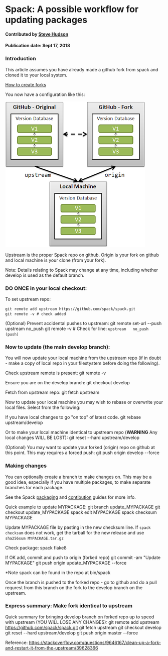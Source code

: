 # Spack: A possible workflow for updating packages

#### Contributed by [Steve Hudson](https://github.com/shuds13)

#### Publication date:  Sept 17, 2018

### Introduction

This article assumes you have already made a github fork from spack and cloned it to your local system.

[How to create forks](https://help.github.com/articles/fork-a-repo)

You now have a configuration like this:

![Image of github fork](../github-fork-diagram.png)

Upstream is the proper Spack repo on github. Origin is your fork on github and local machine 
is your clone (from your fork).

Note: Details relating to Spack may change at any time, including whether develop is
used as the default branch.


### DO ONCE in your local checkout:

To set upstream repo:

    git remote add upstream https://github.com/spack/spack.git
    git remote -v # check added

(Optional) Prevent accidental pushes to upstream:
    git remote set-url --push upstream no_push
    git remote -v # Check for line: `upstream	no_push (push)`
    

### Now to update (the main develop branch):

You will now update your local machine from the upstream repo (if in doubt - make a copy of local repo
in your filestystem before doing the following).

Check upstream remote is present:
    git remote -v

Ensure you are on the develop branch:
    git checkout develop

Fetch from upstream repo:
    git fetch upstream

Now to update your local machine you may wish to rebase or overwrite your local files.
Select from the following:

If you have local changes to go "on top" of latest code.
    git rebase upstream/develop

Or to make your local machine identical to upstream repo (**WARNING** Any local changes WILL BE LOST):
    git reset --hard upstream/develop

    
(Optional) You may want to update your forked (origin) repo on github at this point.
This may requires a forced push:
    git push origin develop --force
    

### Making changes

You can optionally create a branch to make changes on. This may be a good idea, especially if
you have multiple packages, to make separate branches for each package.

See the Spack [packaging](https://spack.readthedocs.io/en/latest/packaging_guide.html) and
[contibution](https://spack.readthedocs.io/en/latest/contribution_guide.html) guides for more info.


Quick example to update MYPACKAGE:
    git branch update_MYPACKAGE
    git checkout update_MYPACKAGE
    spack edit MYPACKAGE
    spack checksum MYPACKAGE

Update MYPACKAGE file by pasting in the new checksum line.
If `spack checksum` does not work, get the tarball for the new release and use `sha256sum MYPACKAGE.tar.gz`

Check package:
     spack flake8

If OK add, commit and push to origin (forked repo)
     git commit -am "Update MYPACKAGE"
     git push origin update_MYPACKAGE --force
     
*Note spack can be found in the repo at bin/spack

Once the branch is pushed to the forked repo - go to github and do a pull requrest from this
branch on the fork to the develop branch on the upstream.

    
### Express summary: Make fork identical to upstream

Quick summary for bringing develop branch on forked repo up to speed with upstream
(YOU WILL LOSE ANY CHANGES):
    git remote add upstream https://github.com/spack/spack.git
    git fetch upstream
    git checkout develop
    git reset --hard upstream/develop
    git push origin master --force


Reference: <https://stackoverflow.com/questions/9646167/clean-up-a-fork-and-restart-it-from-the-upstream/39628366>

<!---
Publish: Yes
Categories: development
Topics: configuration and builds, deployment
Tags: 
Level: 2
Prerequisites: default
Aggregate: stand-alone and subresource
--->
